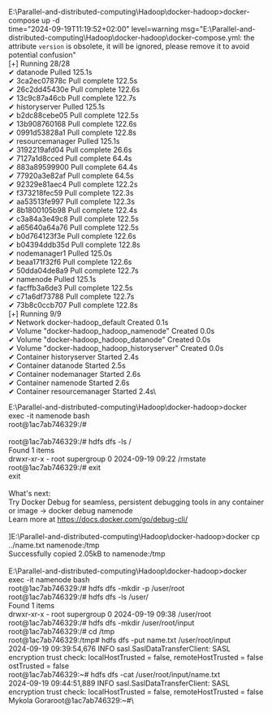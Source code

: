
E:\Parallel-and-distributed-computing\Hadoop\docker-hadoop>docker-compose up -d\
time="2024-09-19T11:19:52+02:00" level=warning msg="E:\\Parallel-and-distributed-computing\\Hadoop\\docker-hadoop\\docker-compose.yml: the attribute `version` is obsolete, it will be ignored, please remove it to avoid potential confusion"\
[+] Running 28/28\
 ✔ datanode Pulled                                                                                               125.1s\
   ✔ 3ca2ec07878c Pull complete                                                                                  122.5s\
   ✔ 26c2dd45430e Pull complete                                                                                  122.6s\
   ✔ 13c9c87a46cb Pull complete                                                                                  122.7s\
 ✔ historyserver Pulled                                                                                          125.1s\
   ✔ b2dc88cebe05 Pull complete                                                                                  122.5s\
   ✔ 13b908760168 Pull complete                                                                                  122.6s\
   ✔ 0991d53828a1 Pull complete                                                                                  122.8s\
 ✔ resourcemanager Pulled                                                                                        125.1s\
   ✔ 3192219afd04 Pull complete                                                                                   26.6s\
   ✔ 7127a1d8cced Pull complete                                                                                   64.4s\
   ✔ 883a89599900 Pull complete                                                                                   64.4s\
   ✔ 77920a3e82af Pull complete                                                                                   64.5s\
   ✔ 92329e81aec4 Pull complete                                                                                  122.2s\
   ✔ f373218fec59 Pull complete                                                                                  122.3s\
   ✔ aa53513fe997 Pull complete                                                                                  122.3s\
   ✔ 8b1800105b98 Pull complete                                                                                  122.4s\
   ✔ c3a84a3e49c8 Pull complete                                                                                  122.5s\
   ✔ a65640a64a76 Pull complete                                                                                  122.5s\
   ✔ b0d764123f3e Pull complete                                                                                  122.6s\
   ✔ b04394ddb35d Pull complete                                                                                  122.8s\
 ✔ nodemanager1 Pulled                                                                                           125.0s\
   ✔ beaa171f32f6 Pull complete                                                                                  122.6s\
   ✔ 50dda04de8a9 Pull complete                                                                                  122.7s\
 ✔ namenode Pulled                                                                                               125.1s\
   ✔ facffb3a6de3 Pull complete                                                                                  122.5s\
   ✔ c71a6df73788 Pull complete                                                                                  122.7s\
   ✔ 73b8c0ccb707 Pull complete                                                                                  122.8s\
[+] Running 9/9\
 ✔ Network docker-hadoop_default                Created                                                            0.1s\
 ✔ Volume "docker-hadoop_hadoop_namenode"       Created                                                            0.0s\
 ✔ Volume "docker-hadoop_hadoop_datanode"       Created                                                            0.0s\
 ✔ Volume "docker-hadoop_hadoop_historyserver"  Created                                                            0.0s\
 ✔ Container historyserver                      Started                                                            2.4s\
 ✔ Container datanode                           Started                                                            2.5s\
 ✔ Container nodemanager                        Started                                                            2.6s\
 ✔ Container namenode                           Started                                                            2.6s\
 ✔ Container resourcemanager                    Started                                                            2.4s\

E:\Parallel-and-distributed-computing\Hadoop\docker-hadoop>docker exec -it namenode bash\
root@1ac7ab746329:/#\
\
root@1ac7ab746329:/# hdfs dfs -ls / \
Found 1 items\
drwxr-xr-x   - root supergroup          0 2024-09-19 09:22 /rmstate\
root@1ac7ab746329:/# exit\
exit\
\
What's next:\
    Try Docker Debug for seamless, persistent debugging tools in any container or image → docker debug namenode\
    Learn more at https://docs.docker.com/go/debug-cli/ \
\
]E:\Parallel-and-distributed-computing\Hadoop\docker-hadoop>docker cp ../name.txt namenode:/tmp\
Successfully copied 2.05kB to namenode:/tmp\
\
E:\Parallel-and-distributed-computing\Hadoop\docker-hadoop>docker exec -it namenode bash\
root@1ac7ab746329:/# hdfs dfs -mkdir -p /user/root\
root@1ac7ab746329:/# hdfs dfs -ls /user/\
Found 1 items\
drwxr-xr-x   - root supergroup          0 2024-09-19 09:38 /user/root\
root@1ac7ab746329:/# hdfs dfs -mkdir /user/root/input\
root@1ac7ab746329:/# cd /tmp\
root@1ac7ab746329:/tmp# hdfs dfs -put name.txt /user/root/input\
2024-09-19 09:39:54,676 INFO sasl.SaslDataTransferClient: SASL encryption trust check: localHostTrusted = false, remoteHostTrusted = false\
ostTrusted = false\
root@1ac7ab746329:~# hdfs dfs -cat /user/root/input/name.txt\
2024-09-19 09:44:51,889 INFO sasl.SaslDataTransferClient: SASL encryption trust check: localHostTrusted = false, remoteHostTrusted = false\
Mykola Goraroot@1ac7ab746329:~#\
